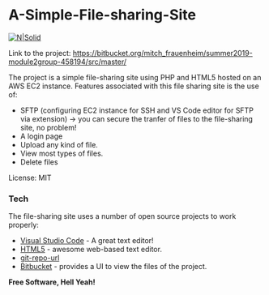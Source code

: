 # A-Simple-File-sharing-Site

[![N|Solid](https://cldup.com/dTxpPi9lDf.thumb.png)](https://nodesource.com/products/nsolid)

Link to the project: https://bitbucket.org/mitch_frauenheim/summer2019-module2group-458194/src/master/

The project is a simple file-sharing site using PHP and HTML5 hosted on an AWS EC2 instance.  Features associated with this file sharing site is the use of:

  - SFTP (configuring EC2 instance for SSH and VS Code editor for SFTP via extension) -> you can secure the tranfer of files to the file-sharing site, no problem!
  - A login page
  - Upload any kind of file.
  - View most types of files.
  - Delete files


License: MIT

### Tech

The file-sharing site uses a number of open source projects to work properly:

* [Visual Studio Code] - A great text editor!
* [HTML5] - awesome web-based text editor.
* [git-repo-url] 
* [Bitbucket] - provides a UI to view the files of the project.


**Free Software, Hell Yeah!**

[//]: # (These are reference links used in the body of this note and get stripped out when the markdown processor does its job. There is no need to format nicely because it shouldn't be seen. Thanks SO - http://stackoverflow.com/questions/4823468/store-comments-in-markdown-syntax)


   [HTML5]: <https://html.spec.whatwg.org/multipage>
   [git-repo-url]: <https://github.com/joemccann/dillinger.git>
   [Visual Studio Code]: <https://code.visualstudio.com>
   [Bitbucket]: <https://bitbucket.org/>

   [PlDb]: <https://github.com/joemccann/dillinger/tree/master/plugins/dropbox/README.md>
   [PlGh]: <https://github.com/joemccann/dillinger/tree/master/plugins/github/README.md>
   [PlGd]: <https://github.com/joemccann/dillinger/tree/master/plugins/googledrive/README.md>
   [PlOd]: <https://github.com/joemccann/dillinger/tree/master/plugins/onedrive/README.md>
   [PlMe]: <https://github.com/joemccann/dillinger/tree/master/plugins/medium/README.md>
   [PlGa]: <https://github.com/RahulHP/dillinger/blob/master/plugins/googleanalytics/README.md>
